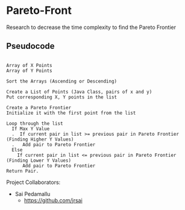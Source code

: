 # Pareto-Front
Research to decrease the time complexity to find the Pareto Frontier

## Pseudocode

```

Array of X Points
Array of Y Points

Sort the Arrays (Ascending or Descending)

Create a List of Points (Java Class, pairs of x and y)
Put corresponding X, Y points in the list

Create a Pareto Frontier
Initialize it with the first point from the list

Loop through the list
  If Max Y Value
  .  If current pair in list >= previous pair in Pareto Frontier (Finding Higher Y Values)
  .   Add pair to Pareto Frontier
  Else
    If current pair in list <= previous pair in Pareto Frontier (Finding Lower Y Values)
      Add pair to Pareto Frontier
Return Pair.

```


Project Collaborators: 
  - Sai Pedamallu
    - https://github.com/jrsai 
    
